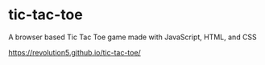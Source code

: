 # tic-tac-toe
A browser based Tic Tac Toe game made with JavaScript, HTML, and CSS

https://revolution5.github.io/tic-tac-toe/
